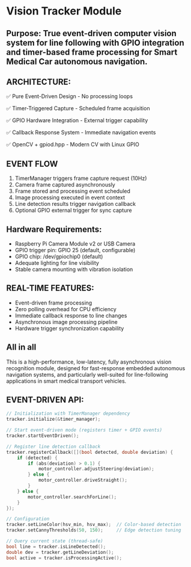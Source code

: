 # Vision Tracker Module

## Purpose: True event-driven computer vision system for line following with GPIO integration and timer-based frame processing for Smart Medical Car autonomous navigation.

## ARCHITECTURE:
✅ Pure Event-Driven Design - No processing loops

✅ Timer-Triggered Capture - Scheduled frame acquisition

✅ GPIO Hardware Integration - External trigger capability

✅ Callback Response System - Immediate navigation events

✅ OpenCV + gpiod.hpp - Modern CV with Linux GPIO

## EVENT FLOW
1. TimerManager triggers frame capture request (10Hz)
2. Camera frame captured asynchronously
3. Frame stored and processing event scheduled
4. Image processing executed in event context
5. Line detection results trigger navigation callback
6. Optional GPIO external trigger for sync capture

## Hardware Requirements:
- Raspberry Pi Camera Module v2 or USB Camera
- GPIO trigger pin: GPIO 25 (default, configurable)
- GPIO chip: /dev/gpiochip0 (default)
- Adequate lighting for line visibility
- Stable camera mounting with vibration isolation

## REAL-TIME FEATURES:
- Event-driven frame processing
- Zero polling overhead for CPU efficiency  
- Immediate callback response to line changes
- Asynchronous image processing pipeline
- Hardware trigger synchronization capability

## All in all
This is a high-performance, low-latency, fully asynchronous vision recognition module, designed for fast-response embedded autonomous navigation systems, and particularly well-suited for line-following applications in smart medical transport vehicles.

## EVENT-DRIVEN API:
```cpp
// Initialization with TimerManager dependency
tracker.initialize(&timer_manager);

// Start event-driven mode (registers timer + GPIO events)
tracker.startEventDriven();

// Register line detection callback
tracker.registerCallback([](bool detected, double deviation) {
    if (detected) {
        if (abs(deviation) > 0.1) {
            motor_controller.adjustSteering(deviation);
        } else {
            motor_controller.driveStraight();
        }
    } else {
        motor_controller.searchForLine();
    }
});

// Configuration
tracker.setLineColor(hsv_min, hsv_max);  // Color-based detection
tracker.setCannyThresholds(50, 150);     // Edge detection tuning

// Query current state (thread-safe)
bool line = tracker.isLineDetected();
double dev = tracker.getLineDeviation();
bool active = tracker.isProcessingActive();
